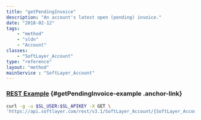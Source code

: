 ```yaml
---
title: "getPendingInvoice"
description: "An account's latest open (pending) invoice."
date: "2018-02-12"
tags:
    - "method"
    - "sldn"
    - "Account"
classes:
    - "SoftLayer_Account"
type: "reference"
layout: "method"
mainService : "SoftLayer_Account"
---
```


### [REST Example](#getPendingInvoice-example) <a href="/article/rest/"><i class="fas fa-question"></i></a> {#getPendingInvoice-example .anchor-link} 
```bash
curl -g -u $SL_USER:$SL_APIKEY -X GET \
'https://api.softlayer.com/rest/v3.1/SoftLayer_Account/{SoftLayer_AccountID}/getPendingInvoice'
```
